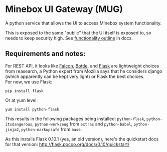 # Minebox UI Gateway (MUG)

A python service that allows the UI to access Minebox system functionality.

This is exposed to the same "public" that the UI itself is exposed to, so needs
to keep security high.
See [functionality outline](../doc/mb-ui-gateway-funktionen-skizze.md) in docs.

## Requirements and notes:

For REST API, it looks like [Falcon](http://falconframework.org), [Bottle](http://bottlepy.org/),
and [Flask](http://flask.pocoo.org/) are lightweight choices from reasearch, a
Python expert from Mozilla says that he considers django (which apparently can
be kept very light) or Flask the best choices.  
For now, we use Flask:
```
pip install flask
```
Or at yum level:
```
yum install python-flask
```
This results in the following packages being installed:
`python-flask`, `python-itsdangerous`, `python-werkzeug` from `extras`
and `python-babel`, `python-jinja2`, `python-markupsafe` from `base`.

As this installs Flask 0.10.1 (yes, an old version), here's the quickstart docs
for that version: http://flask.pocoo.org/docs/0.10/quickstart/
